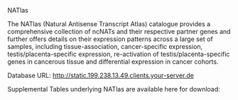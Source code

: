 NATlas

The NATlas (Natural Antisense Transcript Atlas) catalogue provides a comprehensive collection of ncNATs and their respective partner genes and further offers details on their expression patterns across a large set of samples, including tissue-association, cancer-specific expression, testis/placenta-specific expression, re-activation of testis/placenta-specific genes in cancerous tissue and differential expression in cancer cohorts.

Database URL: http://static.199.238.13.49.clients.your-server.de

Supplemental Tables underlying NATlas are available here for download:
